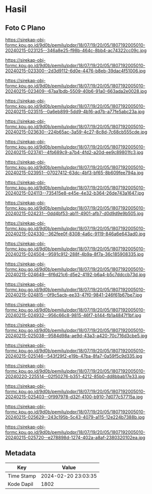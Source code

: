 # Hasil

## Foto C Plano

https://sirekap-obj-formc.kpu.go.id/9d0b/pemilu/pdpr/18/07/19/20/05/1807192005010-20240215-023125--346a8e25-f98b-464c-8bb4-ac74322cc09c.jpg

https://sirekap-obj-formc.kpu.go.id/9d0b/pemilu/pdpr/18/07/19/20/05/1807192005010-20240215-023300--2d3d9112-6d0e-4476-b8eb-39dac4f51006.jpg

https://sirekap-obj-formc.kpu.go.id/9d0b/pemilu/pdpr/18/07/19/20/05/1807192005010-20240215-023409--67aa1bdb-5509-40b6-91a0-663ada2e0028.jpg

https://sirekap-obj-formc.kpu.go.id/9d0b/pemilu/pdpr/18/07/19/20/05/1807192005010-20240215-023515--0a6eb899-5dd9-4b16-ad7b-a77fe5abc23a.jpg

https://sirekap-obj-formc.kpu.go.id/9d0b/pemilu/pdpr/18/07/19/20/05/1807192005010-20240215-023630--224b65ac-3a59-4c27-8c8d-7c68cb555cde.jpg

https://sirekap-obj-formc.kpu.go.id/9d0b/pemilu/pdpr/18/07/19/20/05/1807192005010-20240215-023741--4fb689c9-a7b4-4fd2-a20d-ee9c89801fc3.jpg

https://sirekap-obj-formc.kpu.go.id/9d0b/pemilu/pdpr/18/07/19/20/05/1807192005010-20240215-023951--07027412-63dc-4bf3-bf65-8b609fee794a.jpg

https://sirekap-obj-formc.kpu.go.id/9d0b/pemilu/pdpr/18/07/19/20/05/1807192005010-20240215-024113--735415e8-e45e-4e32-b364-26de743a1647.jpg

https://sirekap-obj-formc.kpu.go.id/9d0b/pemilu/pdpr/18/07/19/20/05/1807192005010-20240215-024231--0dd4bf53-ab11-4901-afb7-d0d9d9e9b505.jpg

https://sirekap-obj-formc.kpu.go.id/9d0b/pemilu/pdpr/18/07/19/20/05/1807192005010-20240215-024330--362fee0f-8308-4a6c-9119-846a6e643ad0.jpg

https://sirekap-obj-formc.kpu.go.id/9d0b/pemilu/pdpr/18/07/19/20/05/1807192005010-20240215-024504--9591c912-288f-4b9a-8f7a-36c185908335.jpg

https://sirekap-obj-formc.kpu.go.id/9d0b/pemilu/pdpr/18/07/19/20/05/1807192005010-20240215-024649--6f6d21c6-d5e2-4192-b6a4-b5c7ddccb73d.jpg

https://sirekap-obj-formc.kpu.go.id/9d0b/pemilu/pdpr/18/07/19/20/05/1807192005010-20240215-024815--0f9c5acb-ee33-47f0-9841-246f61b67be7.jpg

https://sirekap-obj-formc.kpu.go.id/9d0b/pemilu/pdpr/18/07/19/20/05/1807192005010-20240215-024932--956c66c8-9815-46f7-b144-fb1a4847f1bf.jpg

https://sirekap-obj-formc.kpu.go.id/9d0b/pemilu/pdpr/18/07/19/20/05/1807192005010-20240215-025038--9584d98a-ae9d-43a3-a420-70c716d3cbe5.jpg

https://sirekap-obj-formc.kpu.go.id/9d0b/pemilu/pdpr/18/07/19/20/05/1807192005010-20240215-025146--543f29f2-e19b-47ba-8fa7-0a59f5c9d335.jpg

https://sirekap-obj-formc.kpu.go.id/9d0b/pemilu/pdpr/18/07/19/20/05/1807192005010-20240220-225514--02f50276-b351-4212-85b0-dd8bbab17e33.jpg

https://sirekap-obj-formc.kpu.go.id/9d0b/pemilu/pdpr/18/07/19/20/05/1807192005010-20240215-025403--0f997978-d32f-4100-b910-7d077c57715a.jpg

https://sirekap-obj-formc.kpu.go.id/9d0b/pemilu/pdpr/18/07/19/20/05/1807192005010-20240215-025629--243c195b-5c43-4079-a115-12e224b7388b.jpg

https://sirekap-obj-formc.kpu.go.id/9d0b/pemilu/pdpr/18/07/19/20/05/1807192005010-20240215-025720--e278898d-1274-402a-a8af-2380320102ea.jpg


## Metadata

| Key        | Value               |
| ---------- | ------------------- |
| Time Stamp | 2024-02-20 23:03:35 |
| Kode Dapil | 1802                |



